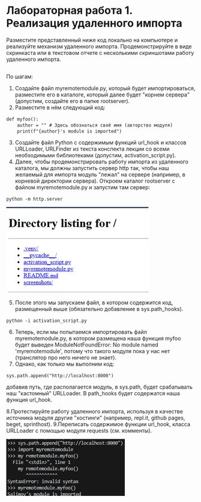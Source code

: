 # Лабораторная работа 1. Реализация удаленного импорта
Разместите представленный ниже код локально на компьютере и реализуйте механизм удаленного импорта. Продемонстрируйте в виде скринкаста или в текстовом отчете с несколькими скриншотами работу удаленного импорта.
##

По шагам:

1. Создайте файл myremotemodule.py, который будет импортироваться, разместите его в каталоге, который далее будет "корнем сервера" (допустим, создайте его в папке rootserver).
2. Разместите в нём следующий код:
```
def myfoo():
    author = "" # Здесь обознаться своё имя (авторство модуля)
    print(f"{author}'s module is imported")
```
3. Создайте файл Python с содержимым функций url_hook и классов URLLoader, URLFinder из текста конспекта лекции со всеми необходимыми библиотеками (допустим, activation_script.py).
4. Далее, чтобы продемонстрировать работу импорта из удаленного каталога, мы должны запустить сервер http так, чтобы наш желаемый для импорта модуль "лежал" на сервере (например, в корневой директории сервера). Откроем каталог rootserver с файлом myremotemodule.py и запустим там сервер:
```
python -m http.server
```
![4](screenshots/image.png)

5. После этого мы запускаем файл, в котором содержится код, размещенный выше (обязательно добавление в sys.path_hooks).
```
python -i activation_script.py
```
6. Теперь, если мы попытаемся импортировать файл myremotemodule.py, в котором размещена наша функция myfoo будет выведен ModuleNotFoundError: No module named 'myremotemodule', потому что такого модуля пока у нас нет (транслятор про него ничего не знает).
7. Однако, как только мы выполним код:
```
sys.path.append("http://localhost:8000")
```
добавив путь, где располагается модуль, в sys.path, будет срабатывать наш "кастомный" URLLoader. В path_hooks будет содержатся наша функция url_hook.

8.Протестируйте работу удаленного импорта, используя в качестве источника модуля другие "хостинги" (например, repl.it, github pages, beget, sprinthost).
9.Переписать содержимое функции url_hook, класса URLLoader с помощью модуля requests (см. комменты).

![9](screenshots/image2.png)
